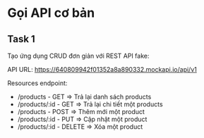# Gọi API cơ bản

## Task 1

Tạo ứng dụng CRUD đơn giản với REST API fake:

API URL: <https://640809942f01352a8a890332.mockapi.io/api/v1>

Resources endpoint:

- /products - GET => Trả lại danh sách products
- /products/:id - GET => Trả lại chi tiết một products
- /products - POST => Thêm mới một product
- /products/:id - PUT => Cập nhật một product
- /products/:id - DELETE => Xóa một product
